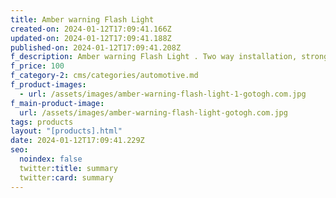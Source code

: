 ```yaml
---
title: Amber warning Flash Light
created-on: 2024-01-12T17:09:41.166Z
updated-on: 2024-01-12T17:09:41.188Z
published-on: 2024-01-12T17:09:41.208Z
f_description: Amber warning Flash Light . Two way installation, strong magnet and srew.
f_price: 100
f_category-2: cms/categories/automotive.md
f_product-images:
  - url: /assets/images/amber-warning-flash-light-1-gotogh.com.jpg
f_main-product-image:
  url: /assets/images/amber-warning-flash-light-gotogh.com.jpg
tags: products
layout: "[products].html"
date: 2024-01-12T17:09:41.229Z
seo:
  noindex: false
  twitter:title: summary
  twitter:card: summary
---
```


